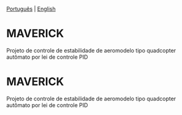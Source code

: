 [Português](#pt) | [English](#en)

<span id="pt">MAVERICK</span>
===========================
Projeto de controle de estabilidade de aeromodelo tipo quadcopter autômato por lei de controle PID

<span id="en">MAVERICK</span>
===========================
Projeto de controle de estabilidade de aeromodelo tipo quadcopter autômato por lei de controle PID

